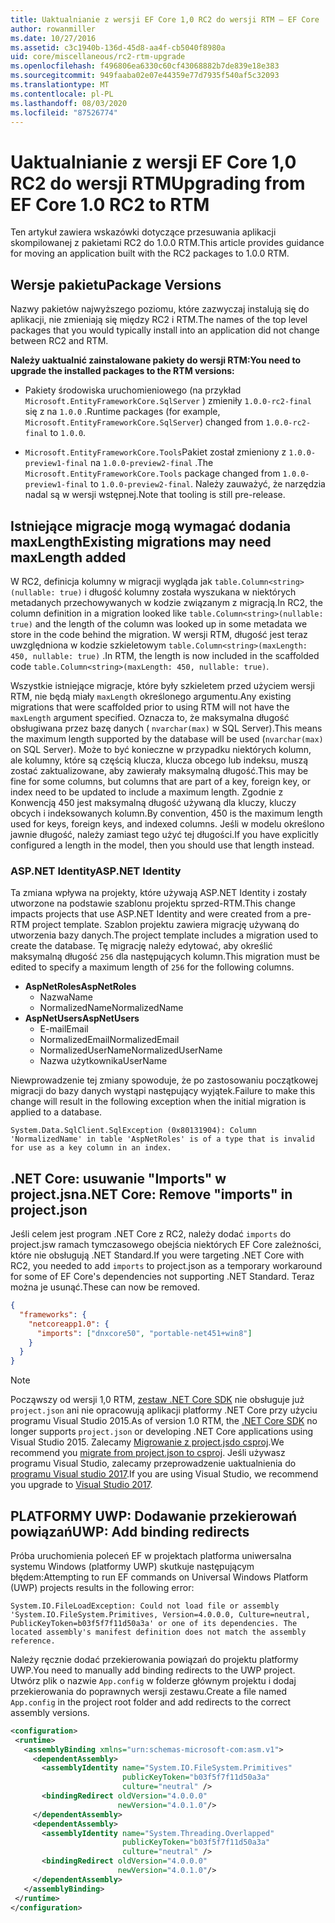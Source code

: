 ```yaml
---
title: Uaktualnianie z wersji EF Core 1,0 RC2 do wersji RTM — EF Core
author: rowanmiller
ms.date: 10/27/2016
ms.assetid: c3c1940b-136d-45d8-aa4f-cb5040f8980a
uid: core/miscellaneous/rc2-rtm-upgrade
ms.openlocfilehash: f496806ea6330c60cf43068882b7de839e18e383
ms.sourcegitcommit: 949faaba02e07e44359e77d7935f540af5c32093
ms.translationtype: MT
ms.contentlocale: pl-PL
ms.lasthandoff: 08/03/2020
ms.locfileid: "87526774"
---
```

# <a name="upgrading-from-ef-core-10-rc2-to-rtm"></a><span data-ttu-id="06205-102">Uaktualnianie z wersji EF Core 1,0 RC2 do wersji RTM</span><span class="sxs-lookup"><span data-stu-id="06205-102">Upgrading from EF Core 1.0 RC2 to RTM</span></span>

<span data-ttu-id="06205-103">Ten artykuł zawiera wskazówki dotyczące przesuwania aplikacji skompilowanej z pakietami RC2 do 1.0.0 RTM.</span><span class="sxs-lookup"><span data-stu-id="06205-103">This article provides guidance for moving an application built with the RC2 packages to 1.0.0 RTM.</span></span>

## <a name="package-versions"></a><span data-ttu-id="06205-104">Wersje pakietu</span><span class="sxs-lookup"><span data-stu-id="06205-104">Package Versions</span></span>

<span data-ttu-id="06205-105">Nazwy pakietów najwyższego poziomu, które zazwyczaj instalują się do aplikacji, nie zmieniają się między RC2 i RTM.</span><span class="sxs-lookup"><span data-stu-id="06205-105">The names of the top level packages that you would typically install into an application did not change between RC2 and RTM.</span></span>

<span data-ttu-id="06205-106">**Należy uaktualnić zainstalowane pakiety do wersji RTM:**</span><span class="sxs-lookup"><span data-stu-id="06205-106">**You need to upgrade the installed packages to the RTM versions:**</span></span>

* <span data-ttu-id="06205-107">Pakiety środowiska uruchomieniowego (na przykład `Microsoft.EntityFrameworkCore.SqlServer` ) zmieniły `1.0.0-rc2-final` się z na `1.0.0` .</span><span class="sxs-lookup"><span data-stu-id="06205-107">Runtime packages (for example, `Microsoft.EntityFrameworkCore.SqlServer`) changed from `1.0.0-rc2-final` to `1.0.0`.</span></span>

* <span data-ttu-id="06205-108">`Microsoft.EntityFrameworkCore.Tools`Pakiet został zmieniony z `1.0.0-preview1-final` na `1.0.0-preview2-final` .</span><span class="sxs-lookup"><span data-stu-id="06205-108">The `Microsoft.EntityFrameworkCore.Tools` package changed from `1.0.0-preview1-final` to `1.0.0-preview2-final`.</span></span> <span data-ttu-id="06205-109">Należy zauważyć, że narzędzia nadal są w wersji wstępnej.</span><span class="sxs-lookup"><span data-stu-id="06205-109">Note that tooling is still pre-release.</span></span>

## <a name="existing-migrations-may-need-maxlength-added"></a><span data-ttu-id="06205-110">Istniejące migracje mogą wymagać dodania maxLength</span><span class="sxs-lookup"><span data-stu-id="06205-110">Existing migrations may need maxLength added</span></span>

<span data-ttu-id="06205-111">W RC2, definicja kolumny w migracji wygląda jak `table.Column<string>(nullable: true)` i długość kolumny została wyszukana w niektórych metadanych przechowywanych w kodzie związanym z migracją.</span><span class="sxs-lookup"><span data-stu-id="06205-111">In RC2, the column definition in a migration looked like `table.Column<string>(nullable: true)` and the length of the column was looked up in some metadata we store in the code behind the migration.</span></span> <span data-ttu-id="06205-112">W wersji RTM, długość jest teraz uwzględniona w kodzie szkieletowym `table.Column<string>(maxLength: 450, nullable: true)` .</span><span class="sxs-lookup"><span data-stu-id="06205-112">In RTM, the length is now included in the scaffolded code `table.Column<string>(maxLength: 450, nullable: true)`.</span></span>

<span data-ttu-id="06205-113">Wszystkie istniejące migracje, które były szkieletem przed użyciem wersji RTM, nie będą miały `maxLength` określonego argumentu.</span><span class="sxs-lookup"><span data-stu-id="06205-113">Any existing migrations that were scaffolded prior to using RTM will not have the `maxLength` argument specified.</span></span> <span data-ttu-id="06205-114">Oznacza to, że maksymalna długość obsługiwana przez bazę danych ( `nvarchar(max)` w SQL Server).</span><span class="sxs-lookup"><span data-stu-id="06205-114">This means the maximum length supported by the database will be used (`nvarchar(max)` on SQL Server).</span></span> <span data-ttu-id="06205-115">Może to być konieczne w przypadku niektórych kolumn, ale kolumny, które są częścią klucza, klucza obcego lub indeksu, muszą zostać zaktualizowane, aby zawierały maksymalną długość.</span><span class="sxs-lookup"><span data-stu-id="06205-115">This may be fine for some columns, but columns that are part of a key, foreign key, or index need to be updated to include a maximum length.</span></span> <span data-ttu-id="06205-116">Zgodnie z Konwencją 450 jest maksymalną długość używaną dla kluczy, kluczy obcych i indeksowanych kolumn.</span><span class="sxs-lookup"><span data-stu-id="06205-116">By convention, 450 is the maximum length used for keys, foreign keys, and indexed columns.</span></span> <span data-ttu-id="06205-117">Jeśli w modelu określono jawnie długość, należy zamiast tego użyć tej długości.</span><span class="sxs-lookup"><span data-stu-id="06205-117">If you have explicitly configured a length in the model, then you should use that length instead.</span></span>

### <a name="aspnet-identity"></a><span data-ttu-id="06205-118">ASP.NET Identity</span><span class="sxs-lookup"><span data-stu-id="06205-118">ASP.NET Identity</span></span>

<span data-ttu-id="06205-119">Ta zmiana wpływa na projekty, które używają ASP.NET Identity i zostały utworzone na podstawie szablonu projektu sprzed-RTM.</span><span class="sxs-lookup"><span data-stu-id="06205-119">This change impacts projects that use ASP.NET Identity and were created from a pre-RTM project template.</span></span> <span data-ttu-id="06205-120">Szablon projektu zawiera migrację używaną do utworzenia bazy danych.</span><span class="sxs-lookup"><span data-stu-id="06205-120">The project template includes a migration used to create the database.</span></span> <span data-ttu-id="06205-121">Tę migrację należy edytować, aby określić maksymalną długość `256` dla następujących kolumn.</span><span class="sxs-lookup"><span data-stu-id="06205-121">This migration must be edited to specify a maximum length of `256` for the following columns.</span></span>

* <span data-ttu-id="06205-122">**AspNetRoles**</span><span class="sxs-lookup"><span data-stu-id="06205-122">**AspNetRoles**</span></span>
  * <span data-ttu-id="06205-123">Nazwa</span><span class="sxs-lookup"><span data-stu-id="06205-123">Name</span></span>
  * <span data-ttu-id="06205-124">NormalizedName</span><span class="sxs-lookup"><span data-stu-id="06205-124">NormalizedName</span></span>
* <span data-ttu-id="06205-125">**AspNetUsers**</span><span class="sxs-lookup"><span data-stu-id="06205-125">**AspNetUsers**</span></span>
  * <span data-ttu-id="06205-126">E-mail</span><span class="sxs-lookup"><span data-stu-id="06205-126">Email</span></span>
  * <span data-ttu-id="06205-127">NormalizedEmail</span><span class="sxs-lookup"><span data-stu-id="06205-127">NormalizedEmail</span></span>
  * <span data-ttu-id="06205-128">NormalizedUserName</span><span class="sxs-lookup"><span data-stu-id="06205-128">NormalizedUserName</span></span>
  * <span data-ttu-id="06205-129">Nazwa użytkownika</span><span class="sxs-lookup"><span data-stu-id="06205-129">UserName</span></span>

<span data-ttu-id="06205-130">Niewprowadzenie tej zmiany spowoduje, że po zastosowaniu początkowej migracji do bazy danych wystąpi następujący wyjątek.</span><span class="sxs-lookup"><span data-stu-id="06205-130">Failure to make this change will result in the following exception when the initial migration is applied to a database.</span></span>

``` Console
System.Data.SqlClient.SqlException (0x80131904): Column 'NormalizedName' in table 'AspNetRoles' is of a type that is invalid for use as a key column in an index.
```

## <a name="net-core-remove-imports-in-projectjson"></a><span data-ttu-id="06205-131">.NET Core: usuwanie "Imports" w project.jsna</span><span class="sxs-lookup"><span data-stu-id="06205-131">.NET Core: Remove "imports" in project.json</span></span>

<span data-ttu-id="06205-132">Jeśli celem jest program .NET Core z RC2, należy dodać `imports` do project.jsw ramach tymczasowego obejścia niektórych EF Core zależności, które nie obsługują .NET Standard.</span><span class="sxs-lookup"><span data-stu-id="06205-132">If you were targeting .NET Core with RC2, you needed to add `imports` to project.json as a temporary workaround for some of EF Core's dependencies not supporting .NET Standard.</span></span> <span data-ttu-id="06205-133">Teraz można je usunąć.</span><span class="sxs-lookup"><span data-stu-id="06205-133">These can now be removed.</span></span>

``` json
{
  "frameworks": {
    "netcoreapp1.0": {
      "imports": ["dnxcore50", "portable-net451+win8"]
    }
  }
}
```

> [!NOTE]  
> <span data-ttu-id="06205-134">Począwszy od wersji 1,0 RTM, [zestaw .NET Core SDK](https://www.microsoft.com/net/download/core) nie obsługuje już `project.json` ani nie opracowują aplikacji platformy .NET Core przy użyciu programu Visual Studio 2015.</span><span class="sxs-lookup"><span data-stu-id="06205-134">As of version 1.0 RTM, the [.NET Core SDK](https://www.microsoft.com/net/download/core) no longer supports `project.json` or developing .NET Core applications using Visual Studio 2015.</span></span> <span data-ttu-id="06205-135">Zalecamy [Migrowanie z project.jsdo csproj](/dotnet/articles/core/migration/).</span><span class="sxs-lookup"><span data-stu-id="06205-135">We recommend you [migrate from project.json to csproj](/dotnet/articles/core/migration/).</span></span> <span data-ttu-id="06205-136">Jeśli używasz programu Visual Studio, zalecamy przeprowadzenie uaktualnienia do [programu Visual studio 2017](https://www.visualstudio.com/downloads/).</span><span class="sxs-lookup"><span data-stu-id="06205-136">If you are using Visual Studio, we recommend you upgrade to [Visual Studio 2017](https://www.visualstudio.com/downloads/).</span></span>

## <a name="uwp-add-binding-redirects"></a><span data-ttu-id="06205-137">PLATFORMY UWP: Dodawanie przekierowań powiązań</span><span class="sxs-lookup"><span data-stu-id="06205-137">UWP: Add binding redirects</span></span>

<span data-ttu-id="06205-138">Próba uruchomienia poleceń EF w projektach platforma uniwersalna systemu Windows (platformy UWP) skutkuje następującym błędem:</span><span class="sxs-lookup"><span data-stu-id="06205-138">Attempting to run EF commands on Universal Windows Platform (UWP) projects results in the following error:</span></span>

```output
System.IO.FileLoadException: Could not load file or assembly 'System.IO.FileSystem.Primitives, Version=4.0.0.0, Culture=neutral, PublicKeyToken=b03f5f7f11d50a3a' or one of its dependencies. The located assembly's manifest definition does not match the assembly reference.
```

<span data-ttu-id="06205-139">Należy ręcznie dodać przekierowania powiązań do projektu platformy UWP.</span><span class="sxs-lookup"><span data-stu-id="06205-139">You need to manually add binding redirects to the UWP project.</span></span> <span data-ttu-id="06205-140">Utwórz plik o nazwie `App.config` w folderze głównym projektu i dodaj przekierowania do poprawnych wersji zestawu.</span><span class="sxs-lookup"><span data-stu-id="06205-140">Create a file named `App.config` in the project root folder and add redirects to the correct assembly versions.</span></span>

```xml
<configuration>
 <runtime>
   <assemblyBinding xmlns="urn:schemas-microsoft-com:asm.v1">
     <dependentAssembly>
       <assemblyIdentity name="System.IO.FileSystem.Primitives"
                         publicKeyToken="b03f5f7f11d50a3a"
                         culture="neutral" />
       <bindingRedirect oldVersion="4.0.0.0"
                        newVersion="4.0.1.0"/>
     </dependentAssembly>
     <dependentAssembly>
       <assemblyIdentity name="System.Threading.Overlapped"
                         publicKeyToken="b03f5f7f11d50a3a"
                         culture="neutral" />
       <bindingRedirect oldVersion="4.0.0.0"
                        newVersion="4.0.1.0"/>
     </dependentAssembly>
   </assemblyBinding>
 </runtime>
</configuration>
```
